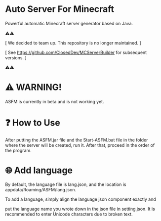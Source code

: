 

# Auto Server For Minecraft
Powerful automatic Minecraft server generator based on Java.
ㅤ

⚠️⚠️

[ We decided to team up. This repository is no longer maintained. ]

[ See https://github.com/ClosedDev/MCServerBuilder for subsequent versions. ]

⚠️⚠️

# ⚠ WARNING!
ASFM is currently in beta and is not working yet.
ㅤ
ㅤ
# ❓ How to Use 
After putting the ASFM.jar file and the Start-ASFM.bat file in the folder where the server will be created,
run it. After that,
proceed in the order of the program.

# 🌐 Add language
By default, the language file is lang.json,
and the location is appdata/Roaming/ASFM/lang.json.

To add a language, simply align the language json component exactly and

put the language name you wrote down in the json file in setting.json.
It is recommended to enter Unicode characters due to broken text.
